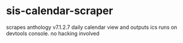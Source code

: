 # sis-calendar-scraper
scrapes anthology v7.1.2.7 daily calendar view and outputs ics
runs on devtools console. no hacking involved
